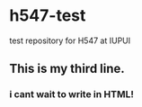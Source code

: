 # h547-test
test repository for H547 at IUPUI
## This is my third line.

### i cant wait to write in HTML!
